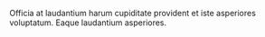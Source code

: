 Officia at laudantium harum cupiditate provident et iste asperiores voluptatum. Eaque laudantium asperiores.